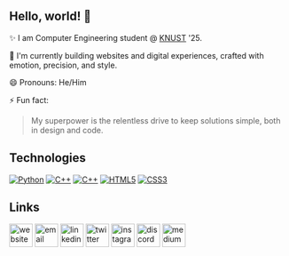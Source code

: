 <h2>Hello, world! 👋</h2>

✨ I am Computer Engineering student @ <a href="https://www.knust.edu.gh" target="_blank">KNUST</a> '25.

🌱 I'm currently building websites and digital experiences, crafted with emotion, precision, and style.

😄 Pronouns: He/Him

⚡ Fun fact: <blockquote>My superpower is the relentless drive to keep solutions simple, both in design and code.</blockquote>

<h2>Technologies</h2>
<a href="#"><img src="https://img.shields.io/badge/-Python-black?style=flat-square&amp;logo=Python" alt="Python" style="max-width: 100%;"></a>
<a href="#"><img src="https://img.shields.io/badge/-C++-000?&amp;logo=c%2b%2b&amp;logoColor=00599C" alt="C++" style="max-width: 100%;"></a>
<a href="#"><img src="https://img.shields.io/badge/-JavaScript-black?style=flat-square&amp;logo=javascript" alt="C++" style="max-width: 100%;"></a>
<a href="#"><img src="https://img.shields.io/badge/-HTML5-%23E44D27?style=flat-square&amp;logo=html5&amp;logoColor=ffffff" alt="HTML5" style="max-width: 100%;"></a>
<a href="#"><img src="https://img.shields.io/badge/-CSS3-%231572B6?style=flat-square&amp;logo=css3" alt="CSS3" style="max-width: 100%;"></a>

<h2>Links</h2>
<a href="https://www.oseiagm.com"><img src="https://img.icons8.com/fluent/96/000000/domain.png" alt="website" style="width: 3em; height: 3em;"></a>
<a href="mailto:hello@oseiagm.com"><img src="https://img.icons8.com/fluent/48/000000/gmail.png" alt="email" style="width: 3em; height: 3em;"></a>
<a href="https://www.linkedin.com/in/oseiagm"><img src="https://img.icons8.com/color/96/000000/linkedin.png" alt="linkedin" style="width: 3em; height: 3em;"></a>
<a href="https://www.twitter.com/oseiagm"><img src="https://img.icons8.com/color/96/000000/twitter-squared.png" alt="twitter" style="width: 3em; height: 3em;"></a>
<a href="https://www.instagram.com/oseiagm"><img src="https://img.icons8.com/color/96/000000/instagram-new.png" alt="instagram" style="width: 3em; height: 3em;"></a>
<a href="https://www.discord.com/users/887263148275544085"><img src="https://img.icons8.com/color/96/000000/discord-logo.png" alt="discord" style="width: 3em; height: 3em;"></a>
<a href="https://www.medium.com/@oseiagm"><img src="https://img.icons8.com/color/96/000000/medium-logo.png" alt="medium" style="width: 3em; height: 3em;"></a>
